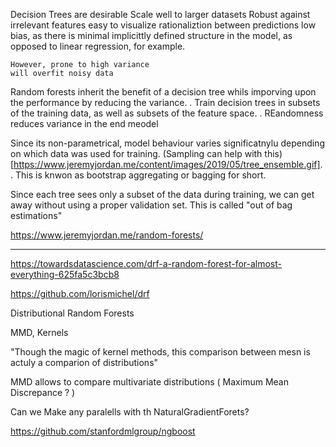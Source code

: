 Decision Trees are desirable
    Scale well to larger datasets
    Robust against irrelevant features
    easy to visualize rationaliztion between predictions
    low bias, as there is minimal implicittly defined structure in the model, as opposed to linear regression, for example. 

    However, prone to high variance
    will overfit noisy data


Random forests inherit the benefit of a decision tree whils imporving upon the performance by reducing the variance. 
    . Train decision trees in subsets of the training data, as well as subsets of the feature space. 
    . REandomness reduces variance in the end meodel 
    

Since its non-parametrical, model behaviour varies significatnylu depending on which data was used for training. 
(Sampling can help with this)[https://www.jeremyjordan.me/content/images/2019/05/tree_ensemble.gif]. 
    . This is knwon as bootstrap aggregating or bagging for short. 

Since each tree sees only a subset of the data during training, we can get away without using a proper validation set. This is called "out of bag estimations"

https://www.jeremyjordan.me/random-forests/


___


https://towardsdatascience.com/drf-a-random-forest-for-almost-everything-625fa5c3bcb8

https://github.com/lorismichel/drf

Distributional Random Forests


MMD, Kernels 

"Though the magic of kernel methods, this comparison  between mesn is actuly a comparion of distributions"

MMD allows to compare multivariate distributions
    ( Maximum Mean Discrepance ? )


Can we Make any paralells with th NaturalGradientForets?

https://github.com/stanfordmlgroup/ngboost



